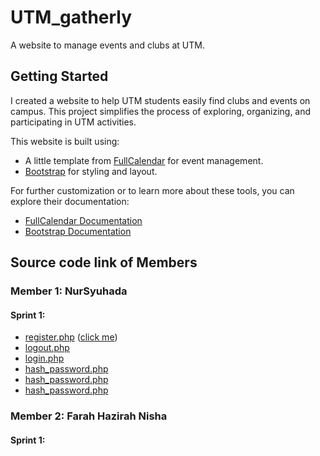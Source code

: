 # UTM_gatherly 

A website to manage events and clubs at UTM.

## Getting Started

I created a website to help UTM students easily find clubs and events on campus. This project simplifies the process of exploring, organizing, and participating in UTM activities.

This website is built using:
- A little template from [FullCalendar](https://fullcalendar.io/) for event management.
- [Bootstrap](https://getbootstrap.com/) for styling and layout.

For further customization or to learn more about these tools, you can explore their documentation:
- [FullCalendar Documentation](https://fullcalendar.io/docs)
- [Bootstrap Documentation](https://getbootstrap.com/docs)
## Source code link of Members

### Member 1: NurSyuhada

#### Sprint 1:
- [register.php](#) ([click me](#))
- [logout.php](#)
- [login.php](#)
- [hash_password.php](#)
- [hash_password.php](#)
- [hash_password.php](#)


### Member 2: Farah Hazirah Nisha

#### Sprint 1:
